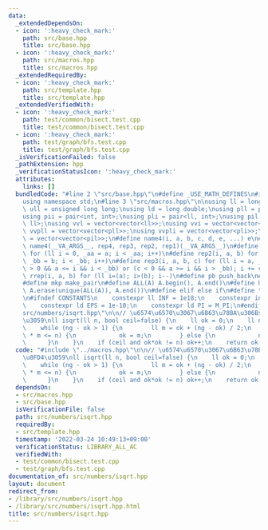 ```yaml
---
data:
  _extendedDependsOn:
  - icon: ':heavy_check_mark:'
    path: src/base.hpp
    title: src/base.hpp
  - icon: ':heavy_check_mark:'
    path: src/macros.hpp
    title: src/macros.hpp
  _extendedRequiredBy:
  - icon: ':heavy_check_mark:'
    path: src/template.hpp
    title: src/template.hpp
  _extendedVerifiedWith:
  - icon: ':heavy_check_mark:'
    path: test/common/bisect.test.cpp
    title: test/common/bisect.test.cpp
  - icon: ':heavy_check_mark:'
    path: test/graph/bfs.test.cpp
    title: test/graph/bfs.test.cpp
  _isVerificationFailed: false
  _pathExtension: hpp
  _verificationStatusIcon: ':heavy_check_mark:'
  attributes:
    links: []
  bundledCode: "#line 2 \"src/base.hpp\"\n#define _USE_MATH_DEFINES\n#include <bits/stdc++.h>\n\
    using namespace std;\n#line 3 \"src/macros.hpp\"\n\nusing ll = long long;\nusing\
    \ ull = unsigned long long;\nusing ld = long double;\nusing pll = pair<ll, ll>;\n\
    using pii = pair<int, int>;\nusing pli = pair<ll, int>;\nusing pil = pair<int,\
    \ ll>;\nusing vvl = vector<vector<ll>>;\nusing vvi = vector<vector<int>>;\nusing\
    \ vvpll = vector<vector<pll>>;\nusing vvpli = vector<vector<pli>>;\nusing vvpil\
    \ = vector<vector<pil>>;\n#define name4(i, a, b, c, d, e, ...) e\n#define rep(...)\
    \ name4(__VA_ARGS__, rep4, rep3, rep2, rep1)(__VA_ARGS__)\n#define rep1(i, a)\
    \ for (ll i = 0, _aa = a; i < _aa; i++)\n#define rep2(i, a, b) for (ll i = a,\
    \ _bb = b; i < _bb; i++)\n#define rep3(i, a, b, c) for (ll i = a, _bb = b; (c\
    \ > 0 && a <= i && i < _bb) or (c < 0 && a >= i && i > _bb); i += c)\n#define\
    \ rrep(i, a, b) for (ll i=(a); i>(b); i--)\n#define pb push_back\n#define eb emplace_back\n\
    #define mkp make_pair\n#define ALL(A) A.begin(), A.end()\n#define UNIQUE(A) sort(ALL(A)),\
    \ A.erase(unique(ALL(A)), A.end())\n#define elif else if\n#define tostr to_string\n\
    \n#ifndef CONSTANTS\n    constexpr ll INF = 1e18;\n    constexpr int MOD = 1000000007;\n\
    \    constexpr ld EPS = 1e-10;\n    constexpr ld PI = M_PI;\n#endif\n#line 2 \"\
    src/numbers/isqrt.hpp\"\n\n// \u6574\u6570\u3067\u6B63\u78BA\u306Bsqrt\u3092\u8FD4\
    \u3059\nll isqrt(ll n, bool ceil=false) {\n    ll ok = 0;\n    ll ng = 3037000500;\n\
    \    while (ng - ok > 1) {\n        ll m = ok + (ng - ok) / 2;\n        if (m\
    \ * m <= n) {\n            ok = m;\n        } else {\n            ng = m;\n  \
    \      }\n    }\n    if (ceil and ok*ok != n) ok++;\n    return ok;\n}\n"
  code: "#include \"../macros.hpp\"\n\n// \u6574\u6570\u3067\u6B63\u78BA\u306Bsqrt\u3092\
    \u8FD4\u3059\nll isqrt(ll n, bool ceil=false) {\n    ll ok = 0;\n    ll ng = 3037000500;\n\
    \    while (ng - ok > 1) {\n        ll m = ok + (ng - ok) / 2;\n        if (m\
    \ * m <= n) {\n            ok = m;\n        } else {\n            ng = m;\n  \
    \      }\n    }\n    if (ceil and ok*ok != n) ok++;\n    return ok;\n}\n"
  dependsOn:
  - src/macros.hpp
  - src/base.hpp
  isVerificationFile: false
  path: src/numbers/isqrt.hpp
  requiredBy:
  - src/template.hpp
  timestamp: '2022-03-24 10:49:13+09:00'
  verificationStatus: LIBRARY_ALL_AC
  verifiedWith:
  - test/common/bisect.test.cpp
  - test/graph/bfs.test.cpp
documentation_of: src/numbers/isqrt.hpp
layout: document
redirect_from:
- /library/src/numbers/isqrt.hpp
- /library/src/numbers/isqrt.hpp.html
title: src/numbers/isqrt.hpp
---
```

